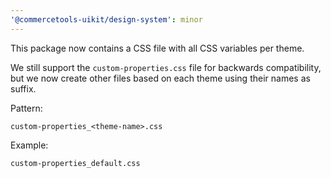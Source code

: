 ```yaml
---
'@commercetools-uikit/design-system': minor
---
```


This package now contains a CSS file with all CSS variables per theme.

We still support the `custom-properties.css` file for backwards compatibility, but we now create other files based on each theme using their names as suffix.

Pattern:
```
custom-properties_<theme-name>.css
```

Example:
```
custom-properties_default.css
```
